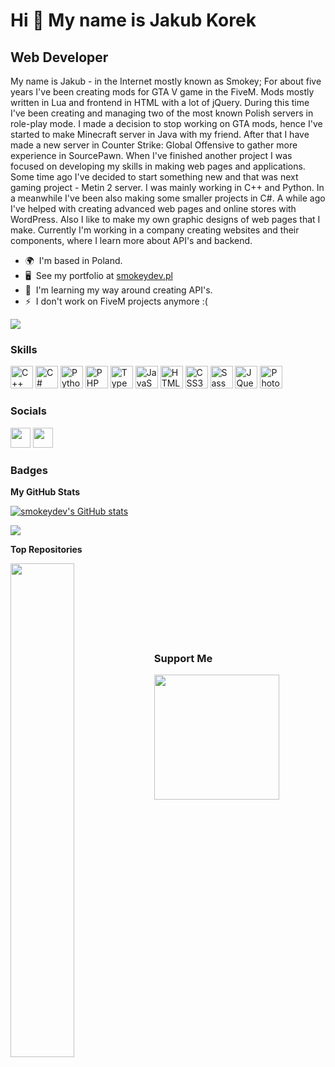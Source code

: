 Hi 👋 My name is Jakub Korek
============================

Web Developer
-------------

My name is Jakub - in the Internet mostly known as Smokey; For about five years I've been creating mods for GTA V game in the FiveM. Mods mostly written in Lua and frontend in HTML with a lot of jQuery. During this time I've been creating and managing two of the most known Polish servers in role-play mode. I made a decision to stop working on GTA mods, hence I've started to make Minecraft server in Java with my friend. After that I have made a new server in Counter Strike: Global Offensive to gather more experience in SourcePawn. When I've finished another project I was focused on developing my skills in making web pages and applications. Some time ago I've decided to start something new and that was next gaming project - Metin 2 server. I was mainly working in C++ and Python. In a meanwhile I've been also making some smaller projects in C#. A while ago I've helped with creating advanced web pages and online stores with WordPress. Also I like to make my own graphic designs of web pages that I make. Currently I'm working in a company creating websites and their components, where I learn more about API's and backend.

* 🌍  I'm based in Poland.
* 🖥️  See my portfolio at [smokeydev.pl](http://smokeydev.pl)
* 🧠  I'm learning my way around creating API's.
* ⚡  I don't work on FiveM projects anymore :(

<a href="https://www.github.com/smokeydev" target="_blank" rel="noreferrer"><img
src="https://img.shields.io/github/followers/smokeydev?logo=github&style=for-the-badge&color=10b981&labelColor=1c1917" /></a>

### Skills

<p align="left">
<a href="https://docs.microsoft.com/en-us/cpp/?view=msvc-170" target="_blank" rel="noreferrer"><img src="https://raw.githubusercontent.com/danielcranney/readme-generator/main/public/icons/skills/cplusplus-colored.svg" width="36" height="36" alt="C++" /></a>
<a href="https://docs.microsoft.com/en-us/dotnet/csharp/" target="_blank" rel="noreferrer"><img src="https://raw.githubusercontent.com/danielcranney/readme-generator/main/public/icons/skills/csharp-colored.svg" width="36" height="36" alt="C#" /></a>
<a href="https://www.python.org/" target="_blank" rel="noreferrer"><img src="https://raw.githubusercontent.com/danielcranney/readme-generator/main/public/icons/skills/python-colored.svg" width="36" height="36" alt="Python" /></a>
<a href="https://www.php.net/" target="_blank" rel="noreferrer"><img src="https://raw.githubusercontent.com/danielcranney/readme-generator/main/public/icons/skills/php-colored.svg" width="36" height="36" alt="PHP" /></a>
<a href="https://www.typescriptlang.org/" target="_blank" rel="noreferrer"><img src="https://raw.githubusercontent.com/danielcranney/readme-generator/main/public/icons/skills/typescript-colored.svg" width="36" height="36" alt="TypeScript" /></a>
<a href="https://developer.mozilla.org/en-US/docs/Web/JavaScript" target="_blank" rel="noreferrer"><img src="https://raw.githubusercontent.com/danielcranney/readme-generator/main/public/icons/skills/javascript-colored.svg" width="36" height="36" alt="JavaScript" /></a>
<a href="https://developer.mozilla.org/en-US/docs/Glossary/HTML5" target="_blank" rel="noreferrer"><img src="https://raw.githubusercontent.com/danielcranney/readme-generator/main/public/icons/skills/html5-colored.svg" width="36" height="36" alt="HTML5" /></a>
<a href="https://www.w3.org/TR/CSS/#css" target="_blank" rel="noreferrer"><img src="https://raw.githubusercontent.com/danielcranney/readme-generator/main/public/icons/skills/css3-colored.svg" width="36" height="36" alt="CSS3" /></a>
<a href="https://sass-lang.com/" target="_blank" rel="noreferrer"><img src="https://raw.githubusercontent.com/danielcranney/readme-generator/main/public/icons/skills/sass-colored.svg" width="36" height="36" alt="Sass" /></a>
<a href="https://jquery.com/" target="_blank" rel="noreferrer"><img src="https://raw.githubusercontent.com/danielcranney/readme-generator/main/public/icons/skills/jquery-colored.svg" width="36" height="36" alt="JQuery" /></a>
<a href="https://www.adobe.com/uk/products/photoshop.html" target="_blank" rel="noreferrer"><img src="https://raw.githubusercontent.com/danielcranney/readme-generator/main/public/icons/skills/photoshop-colored.svg" width="36" height="36" alt="Photoshop" /></a>
</p>


### Socials

<p align="left"> <a href="https://www.github.com/smokeydev" target="_blank" rel="noreferrer"><img src="https://raw.githubusercontent.com/danielcranney/readme-generator/main/public/icons/socials/github.svg" width="32" height="32" /></a> <a href="https://www.linkedin.com/in/jakub-korek" target="_blank" rel="noreferrer"><img src="https://raw.githubusercontent.com/danielcranney/readme-generator/main/public/icons/socials/linkedin.svg" width="32" height="32" /></a></p>

### Badges

<b>My GitHub Stats</b>

<a href="http://www.github.com/smokeydev"><img src="https://github-readme-stats.vercel.app/api?username=smokeydev&show_icons=true&hide=&count_private=true&title_color=22c55e&text_color=ffffff&icon_color=10b981&bg_color=1c1917&hide_border=true&show_icons=true" alt="smokeydev's GitHub stats" /></a>

<a href="http://www.github.com/smokeydev"><img src="https://github-readme-streak-stats.herokuapp.com/?user=smokeydev&stroke=ffffff&background=1c1917&ring=22c55e&fire=22c55e&currStreakNum=ffffff&currStreakLabel=22c55e&sideNums=ffffff&sideLabels=ffffff&dates=ffffff&hide_border=true" /></a>

<b>Top Repositories</b>

<div width="100%" align="center"><a href="https://github.com/smokeydev/fighterjet-hud" align="left"><img align="left" width="45%" src="https://github-readme-stats.vercel.app/api/pin/?username=smokeydev&repo=fighterjet-hud&title_color=22c55e&text_color=ffffff&icon_color=10b981&bg_color=1c1917&hide_border=true&locale=en" /></a></div><br /><br /><br /><br /><br /><br /><br />

### Support Me

<a href="https://www.buymeacoffee.com/smokeydev"><img src="https://cdn.buymeacoffee.com/buttons/v2/default-yellow.png" width="200" /></a>
